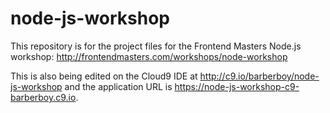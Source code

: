 node-js-workshop
===============

This repository is for the project files for the Frontend Masters Node.js 
workshop: <http://frontendmasters.com/workshops/node-workshop>

This is also being edited on the Cloud9 IDE at
<http://c9.io/barberboy/node-js-workshop> and the application URL is
<https://node-js-workshop-c9-barberboy.c9.io>.
